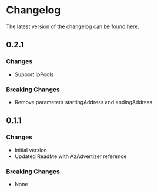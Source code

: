 # Changelog

The latest version of the changelog can be found [here](https://github.com/Azure/bicep-registry-modules/blob/main/avm/res/azure-stack-hci/logical-network/CHANGELOG.md).

## 0.2.1

### Changes

- Support ipPools

### Breaking Changes

- Remove parameters startingAddress and endingAddress

## 0.1.1

### Changes

- Initial version
- Updated ReadMe with AzAdvertizer reference

### Breaking Changes

- None
